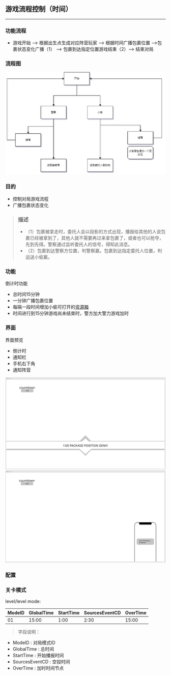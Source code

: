 
## 游戏流程控制（时间）

--- 

### 功能流程

- 游戏开始 --> 根据出生点生成对应阵营玩家 --> 根据时间广播包裹位置 -->包裹状态变化广播（1） --> 包裹到达指定位置游戏结束（2）--> 结束对局

### 流程图

![流程图](包裹状态变化.drawio.png )

### 目的
    
- 控制对局游戏流程
- 广播包裹状态变化

> ### 描述
> - （1）包裹被拿走时，委托人会以投影的方式出现，播报给其他的人说包裹已经被拿到了，其他人就不需要再过来拿包裹了，或者也可以抢夺，先到先得。警察通过监听委托人的信号，得知此消息。
> - （2）包裹到达警察方位置，判警察赢。包裹到达指定委托人位置，判运送小偷赢。

### 功能

倒计时功能
- 总时间15分钟
- 一分钟广播包裹位置
- 每隔一段时间增加小偷可打开的[资源箱]()
- 时间进行到15分钟游戏尚未结束时，警方加大警力游戏加时

### 界面

界面预览

- 倒计时
- 通知栏
- 手机右下角
- 通知阵营

![1](通知.png)
![12](通知2.png)

### 配置

### 关卡模式
level/level mode:

ModeID | GlobalTime | StartTime | SourcesEventCD | OverTime
--- | --- | --- | --- | ---
01 | 15:00 | 1:00 | 2:30 | 15:00

> 字段说明：
 - ModeID : 对局模式ID 
 - GlobalTime : 总时间 
 - StartTime : 开始播报时间
 - SourcesEventCD : 空投时间
 - OverTime : 加时时间节点
